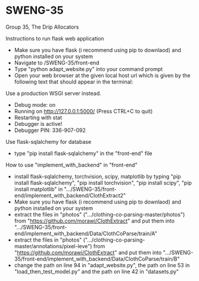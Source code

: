 # SWENG-35
Group 35, The Drip Allocators


Instructions  to run flask web application

- Make sure you have flask (i recommend using pip to downlaod) and python installed on your system
- Navigate to /SWENG-35/front-end
- Type "python adapt_website.py" into your command prompt
- Open your web browser at the given local host url which is given by the following text that should appear in the terminal:  

Use a production WSGI server instead.
 * Debug mode: on
 * Running on http://127.0.0.1:5000/ (Press CTRL+C to quit)
 * Restarting with stat
 * Debugger is active!
 * Debugger PIN: 336-907-092

Use flask-sqlalchemy for database
 - type "pip install flask-sqlalchemy" in the "front-end" file

How to use "implement_with_backend" in "front-end"
 - install flask-sqlalchemy, torchvision, scipy, matplotlib by typing
   "pip install flask-sqlalchemy",
   "pip install torchvision",
   "pip install scipy",
   "pip install matplotlib" in ".../SWENG-35/front-end/implement_with_backend/ClothExtract2"
 - Make sure you have flask (i recommend using pip to downlaod) and python installed on your system
 - extract the files in "photos" (".../clothing-co-parsing-master/photos") from "https://github.com/morawi/ClothExtract" and put them into ".../SWENG-35/front-end/implement_with_backend/Data/ClothCoParse/train/A"
 - extract the files in "photos" (".../clothing-co-parsing-master/annotations/pixel-leve") from "https://github.com/morawi/ClothExtract" and put them into ".../SWENG-35/front-end/implement_with_backend/Data/ClothCoParse/train/B"
 - change the path on line 94 in "adapt_website.py", 
   the path on line 53 in "load_then_test_model.py" and
   the path on line 42 in "datasets.py"